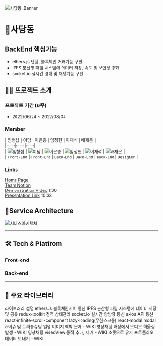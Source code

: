 ![사당동_Banner](https://user-images.githubusercontent.com/81402579/182826360-751f581c-6e59-41ad-988f-5bccd454dd60.png)

# 🧸사당동

## BackEnd 핵심기능

* ethers.js 민팅, 블록체인 거래기능 구현
* IPFS 분산형 파일 시스템에 데이터 저장, 속도 및 보안성 강화
* socket.io 실시간 경매 및 채팅기능 구현

## 👨‍💻 프로젝트 소개

### 프로젝트 기간 (6주)
* 2022/06/24 ~ 2022/08/04
### Member

| 임형섭 | 이담 | 이은총 | 임정현 | 이재석 | 배재은 |   
|:---:|:---:|:---:|   
| ![임형섭](https://user-images.githubusercontent.com/81402579/182827822-4087f05a-6840-4ab1-8abe-166ca9148f3f.png) | ![이담](https://user-images.githubusercontent.com/81402579/182827862-ae788d4f-e9f8-464d-86a7-bc6e1e0d1d9c.png) | ![이은총](https://user-images.githubusercontent.com/81402579/182827904-46ba2c33-1d81-4955-9f21-b3b1cd3fed24.png) | ![임정현](https://user-images.githubusercontent.com/81402579/182827939-3c44ae0a-b3af-4ed7-923a-becf213b569e.png) | ![이재석](https://user-images.githubusercontent.com/81402579/182827971-43c80f72-1a8d-4590-b88c-23331c8af83e.png) | ![배재은](https://user-images.githubusercontent.com/81402579/182828106-845f70a2-14d9-47dc-853c-3cf813a6d056.png) |   
| `Front-End` |	`Front-End` | `Back-End` | `Back-End` |	`Back-End` | `Designer` |

### Links
[Home Page](https://sadangdong.com/)   
[Team Notion](https://www.notion.so/2-cef47c67331c4b0d9445d55302fc51de)   
[Demonstration Video]() 1:30   
[Presentation Link]() 10:33   

## 💎Service Architecture
![서비스아키텍처](https://user-images.githubusercontent.com/81402579/182828697-68b05924-6d99-4650-8aed-ba249d7eda59.png)
***

## 🛠 Tech & Platfrom
### Front-end

### Back-end
    
***
## 📘 주요 라이브러리
라이브러리	설명
ethers.js	블록체인서버 통신
IPFS	분산형 파일 시스템에 데이터 저장 및 공유
redux-toolkit	전역 상태관리
socket.io	실시간 양방향 통신
axios	API 통신
react-infinite-scroll-component	lazy-loading(무한스크롤)
react-modal	modal
🔥이슈 및 트러블슈팅
일명 이미지 엑박 문제 - WIKI
영상채팅 과정에서 오디오 하울링 발생 - WIKI
영상채팅 videoView 동적 추가, 제거 - WIKI
소켓으로 유저 포트폴리오 데이터 보내기 - WIKI
